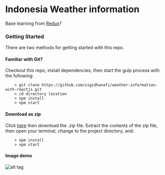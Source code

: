 # Indonesia Weather information

Base learning from [Redux](https://www.udemy.com/react-redux/)?

### Getting Started

There are two methods for getting started with this repo.

#### Familiar with Git?
Checkout this repo, install dependencies, then start the gulp process with the following:

```
	> git clone https://github.com/sigidhanafi/weather-information-with-reactjs.git
	> cd directory location
	> npm install
	> npm start
```

#### Download as zip
Click [here](https://github.com/StephenGrider/ReactStarter/releases) then download the .zip file.  Extract the contents of the zip file, then open your terminal, change to the project directory, and:

```
	> npm install
	> npm start
```

#### Image demo
![alt tag](https://raw.githubusercontent.com/sigidhanafi/weather-information-with-reactjs/master/react-redux-weather.png)